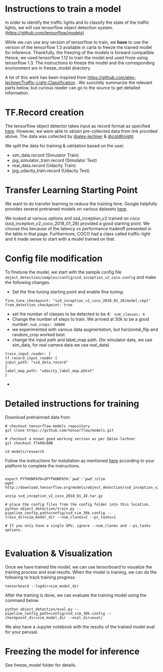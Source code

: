 # Instructions to train a model

In order to identify the traffic lights and to classify the state of the traffic lights, we will use tensorflow object detection system. (https://github.com/tensorflow/models)

While we can use any version of tensorflow to train, we **have** to use the version of the tensorflow 1.3 available in carla to freeze the trained model for inference. Thankfully, the freezing of the models is forward compatible. Hence, we used tensorflow 1.12 to train the model and used froze using tensorflow 1.3. The instructions to freeze the model and the corresponding environment are in freeze_model directory.

A lot of this work has been inspired from https://github.com/alex-lechner/Traffic-Light-Classification . We succintly summarize the relevant parts below, but curious reader can go to the source to get detailed information.  

# TF.Record creation
The tensorflow object detector takes input as record format as specified [here](https://github.com/tensorflow/models/blob/master/research/object_detection/g3doc/preparing_inputs.md). However, we were able to obtain pre-collected data from link provided above. The data was collected by [@alex-lechner](https://github.com/alex-lechner/Traffic-Light-Classification) & [@coldKnight](https://github.com/coldKnight/TrafficLight_Detection-TensorFlowAPI#get-the-dataset) 

We split the data for training & validation based on the user.
    
- sim_data.record  (Simulator Train)
- jpg_simulator_train.record (Simulator Test)
- real_data.record (Udacity Train)
- jpg_udacity_train.record (Udacity Test)





# Transfer Learning Starting Point

We want to do transfer learning to reduce the training time. Google helpfully provides several pretrained models on various datasets [here](https://github.com/tensorflow/models/blob/master/research/object_detection/g3doc/detection_model_zoo.md). 

We looked at various options and ssd_inception_v2 trained on coco (ssd_inception_v2_coco_2018_01_28) provided a good starting point. We choose this because of the latency vs performance tradeoff presented in the table in that page. Furthermore, COCO had a class called traffic-light and it made sense to start with a model trained on that.


# Config file modification
To finetune the model, we start with the sample config file ```object_detection/samples/config/ssd_inception_v2_coco.config``` and make the following changes.

- Set the fine tuning starting point and enable fine tuning:
```
fine_tune_checkpoint: "ssd_inception_v2_coco_2018_01_28/model.ckpt"
from_detection_checkpoint: true
```
- set the number of classes to be detected to be 4: 
``` num_classes: 4```
- Change the number of steps to train. We arrived at 30k to be a good number: ```num_steps: 30000 ```
- we experimented with various data augmentation, but horizontal_flip and random_crop worked best.
- change the input path and label_map path. (for simulator data, we use sim_data, for real camera data we use real_data)
```
train_input_reader: {
tf_record_input_reader {
input_path: "sim_data.record"
}
label_map_path: "udacity_label_map.pbtxt"
}
```
- 


#  Detailed instructions for training

Download pretrainned data  from  
``` 
# checkout tensorflow models repository
git clone https://github.com/tensorflow/models.git

# checkout a known good working version as per @alex-lechner
git checkout f7e99c08B 

cd models/research
```

Follow the instructions for installation as mentioned [here](https://github.com/tensorflow/models/blob/master/research/object_detection/g3doc/installation.md) according to your platform to complete the instructions. 

```

export PYTHONPATH=$PYTHONPATH:`pwd`:`pwd`/slim
wget http://download.tensorflow.org/models/object_detection/ssd_inception_v2_coco_2018_01_28.tar.gz

unzip ssd_inception_v2_coco_2018_01_28.tar.gz 

# place the config files from the config folder into this location.
python object_detection/train.py --pipeline_config_path=config/ssd_sim_30k.config --train_dir=sim_model_dir --num_clones=2 --ps_tasks=1

# If you only have a single GPU, ignore --num_clones and --ps_tasks options.


```

# Evaluation & Visualization

Once we have trained the model, we can use tensorboard to visualize the training process and eval results.
When the model is training, we can do the following to track training progress

```tensorboard --logdir=sim_model_dir```

After the training is done, we can evaluate the training model using the command below. 

```python object_detection/eval.py --pipeline_config_path=config/ssd_sim_30k.config --checkpoint_dir=sim_model_dir --eval_dir=eval/```

We also have a Jupyter notebook with the results of the trained model eval for your perusal.

# Freezing the model for inference
See freeze_model folder for details. 
